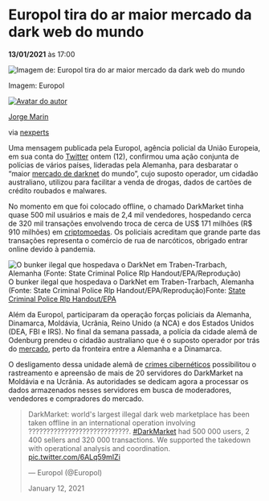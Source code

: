 # Europol tira do ar maior mercado da dark web do mundo

**13/01/2021** às 17:00


<iframe loading="eager" name="seedtag_creative" title="seedtag_creative_68673300172" sandbox="allow-scripts allow-same-origin allow-popups allow-forms allow-top-navigation allow-top-navigation-by-user-activation allow-popups-to-escape-sandbox" frameborder="0" scrolling="no" class="important-styled f1aojdez" allowtransparency="allowtransparency" style="box-sizing: border-box; background: none; border: 0px; border-radius: initial; bottom: initial; color: initial; display: block; float: none; height: 250px; left: 0px; margin: initial; max-height: none; max-width: none; min-height: 0px; min-width: 0px; outline: initial; overflow: hidden; padding: 0px; position: absolute; right: initial; top: 0px; visibility: visible; width: 970px; z-index: 1;"></iframe>

![Imagem de: Europol tira do ar maior mercado da dark web do mundo](https://tm.ibxk.com.br/2021/01/13/13105107699051.jpg?ims=1120x420)

Imagem: Europol

[![Avatar do autor](https://www.tecmundo.com.br/desktop/assets/static/avatar-editor.svg)](https://www.tecmundo.com.br/autor/932-jorge-marin)

[Jorge Marin](https://www.tecmundo.com.br/autor/932-jorge-marin)

via [nexperts](https://nexperts.co/)

Uma mensagem publicada pela Europol, agência policial da União Europeia, em sua conta do [Twitter](https://www.tecmundo.com.br/twitter/) ontem (12), confirmou uma ação conjunta de polícias de vários países, lideradas pela Alemanha, para desbaratar o “maior [mercado de darknet](https://www.tecmundo.com.br/seguranca/205385-introducao-dark-web-iniciantes.htm) do mundo”, cujo suposto operador, um cidadão australiano, utilizou para facilitar a venda de drogas, dados de cartões de crédito roubados e malwares.

No momento em que foi colocado offline, o chamado DarkMarket tinha quase 500 mil usuários e mais de 2,4 mil vendedores, hospedando cerca de 320 mil transações envolvendo troca de cerca de US$ 171 milhões (R$ 910 milhões) em [criptomoedas](https://www.tecmundo.com.br/criptomoedas). Os policiais acreditam que grande parte das transações representa o comércio de rua de narcóticos, obrigado entrar online devido à pandemia.


<iframe loading="eager" name="seedtag_creative" title="seedtag_creative_68673300172" sandbox="allow-scripts allow-same-origin allow-popups allow-forms allow-top-navigation allow-top-navigation-by-user-activation allow-popups-to-escape-sandbox" frameborder="0" scrolling="no" class="important-styled f7gvnlv" allowtransparency="allowtransparency" style="box-sizing: border-box; width: 160px; display: block; margin: initial; border: 0px; max-width: none; background: none; border-radius: initial; bottom: initial; color: initial; float: none; height: 600px; left: 0px; max-height: none; min-height: 0px; min-width: 0px; outline: initial; overflow: hidden; padding: 0px; position: absolute; right: initial; top: 0px; visibility: visible; z-index: 1;"></iframe>

![O bunker ilegal que hospedava o DarkNet em Traben-Trarbach, Alemanha (Fonte: State Criminal Police Rlp Handout/EPA/Reprodução)](https://img.ibxk.com.br/2021/01/13/13122553032096.jpg?ims=328x)O bunker ilegal que hospedava o DarkNet em Traben-Trarbach, Alemanha (Fonte: State Criminal Police Rlp Handout/EPA/Reprodução)Fonte: [ State Criminal Police Rlp Handout/EPA ](https://i.guim.co.uk/img/media/41dc22c63682dcd6ec9b28e6439889a130d55e80/0_0_4496_2700/master/4496.jpg?width=620&quality=45&auto=format&fit=max&dpr=2&s=37e15d5e4cd9986ea6370d5580ffcf9c)

Além da Europol, participaram da operação forças policiais da Alemanha, Dinamarca, Moldávia, Ucrânia, Reino Unido (a NCA) e dos Estados Unidos (DEA, FBI e IRS). No final da semana passada, a polícia da cidade alemã de Odenburg prendeu o cidadão australiano que é o suposto operador por trás do [mercado](https://www.tecmundo.com.br/mercado/), perto da fronteira entre a Alemanha e a Dinamarca.

O desligamento dessa unidade alemã de [crimes cibernéticos](https://www.tecmundo.com.br/seguranca/208391-virus-ciberneticos-os-biologicos-tem-comum.htm) possibilitou o rastreamento e apreensão de mais de 20 servidores do DarkMarket na Moldávia e na Ucrânia. As autoridades se dedicam agora a processar os dados armazenados nesses servidores em busca de moderadores, vendedores e compradores do mercado.

<iframe id="twitter-widget-0" scrolling="no" frameborder="0" allowtransparency="true" allowfullscreen="true" class="" title="Twitter Tweet" src="https://platform.twitter.com/embed/Tweet.html?dnt=false&amp;embedId=twitter-widget-0&amp;features=eyJ0ZndfZXhwZXJpbWVudHNfY29va2llX2V4cGlyYXRpb24iOnsiYnVja2V0IjoxMjA5NjAwLCJ2ZXJzaW9uIjpudWxsfSwidGZ3X2hvcml6b25fdHdlZXRfZW1iZWRfOTU1NSI6eyJidWNrZXQiOiJodGUiLCJ2ZXJzaW9uIjpudWxsfSwidGZ3X3NwYWNlX2NhcmQiOnsiYnVja2V0Ijoib2ZmIiwidmVyc2lvbiI6bnVsbH19&amp;frame=false&amp;hideCard=false&amp;hideThread=false&amp;id=1348997502104702977&amp;lang=pt&amp;origin=https%3A%2F%2Fwww.tecmundo.com.br%2Finternet%2F209351-europol-tira-ar-maior-mercado-dark-web-do-mundo.htm&amp;sessionId=a7cac8690880f4fdfd9836d1ee96ce414fe3e5d6&amp;siteScreenName=Tec_Mundo&amp;theme=light&amp;widgetsVersion=2582c61%3A1645036219416&amp;width=550px" style="box-sizing: border-box; width: 0px; display: block; margin-left: auto !important; margin-right: auto !important; border: 0px; max-width: 100%; position: absolute; visibility: hidden; height: 0px; flex-grow: 1;"></iframe>

> DarkMarket: world's largest illegal dark web marketplace has been taken offline in an international operation involving ????????????????????????????. [#DarkMarket](https://twitter.com/hashtag/DarkMarket?src=hash&ref_src=twsrc^tfw) had 500 000 users, 2 400 sellers and 320 000 transactions. We supported the takedown with operational analysis and coordination. [pic.twitter.com/6ALq59mIZi](https://t.co/6ALq59mIZi)
>
> — Europol (@Europol)
>
> January 12, 2021